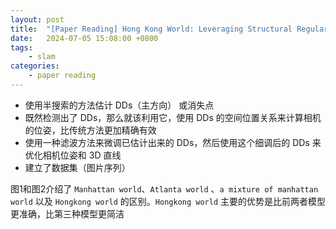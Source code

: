 ```yaml
---
layout: post
title:  "[Paper Reading] Hong Kong World: Leveraging Structural Regularity for Line-Based SLAM"
date:   2024-07-05 15:08:00 +0800
tags: 
    - slam
categories:
    - paper reading
---
```



- 使用半搜索的方法估计 DDs（主方向） 或消失点
- 既然检测出了 DDs，那么就该利用它，使用 DDs 的空间位置关系来计算相机的位姿，比传统方法更加精确有效
- 使用一种滤波方法来微调已估计出来的 DDs，然后使用这个细调后的 DDs 来优化相机位姿和 3D 直线
- 建立了数据集（图片序列）

图1和图2介绍了 `Manhattan world`、`Atlanta world` 、`a mixture of manhattan world` 以及 `Hongkong world` 的区别。`Hongkong world` 主要的优势是比前两者模型更准确，比第三种模型更简洁


